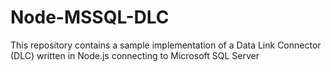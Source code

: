 # Node-MSSQL-DLC
This repository contains a sample implementation of a Data Link Connector (DLC) written in Node.js connecting to Microsoft SQL Server
